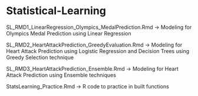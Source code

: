 # Statistical-Learning

SL_RMD1_LinearRegression_Olympics_MedalPrediction.Rmd -> Modeling for Olympics Medal Prediction using Linear Regression

SL_RMD2_HeartAttackPrediction_GreedyEvaluation.Rmd -> Modeling for Heart Attack Prediction using Logistic Regression and Decision Trees using Greedy Selection technique

SL_RMD3_HeartAttackPrediction_Ensemble.Rmd -> Modeling for Heart Attack Prediction using Ensemble techniques

StatsLearning_Practice.Rmd -> R code to practice in built functions
